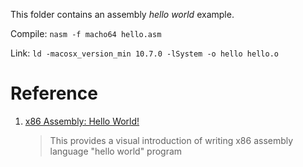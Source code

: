 This folder contains an assembly *hello world* example.


Compile: `nasm -f macho64 hello.asm`

Link: `ld -macosx_version_min 10.7.0 -lSystem -o hello hello.o`


# Reference 

1. [x86 Assembly: Hello World!](https://www.youtube.com/watch?v=HgEGAaYdABA)

    > This provides a visual introduction of writing x86 assembly language "hello world" program
